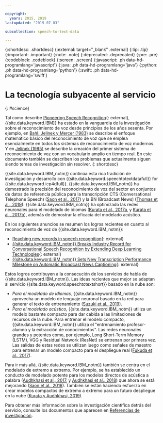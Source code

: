 ```yaml
---

copyright:
  years: 2015, 2019
lastupdated: "2019-07-03"

subcollection: speech-to-text-data

---
```


{:shortdesc: .shortdesc}
{:external: target="_blank" .external}
{:tip: .tip}
{:important: .important}
{:note: .note}
{:deprecated: .deprecated}
{:pre: .pre}
{:codeblock: .codeblock}
{:screen: .screen}
{:javascript: .ph data-hd-programlang='javascript'}
{:java: .ph data-hd-programlang='java'}
{:python: .ph data-hd-programlang='python'}
{:swift: .ph data-hd-programlang='swift'}

# La tecnología subyacente al servicio
{: #science}

Tal como describe [Pioneering Speech Recognition](https://www.ibm.com/ibm/history/ibm100/us/en/icons/speechreco/){: external}, {{site.data.keyword.IBM}} ha estado en la vanguardia de la investigación sobre el reconocimiento de voz desde principios de los años sesenta. Por ejemplo, en [Bahl, Jelinek y Mercer (1983)](/docs/services/speech-to-text-data?topic=speech-to-text-data-references#bahl1983) se describe el enfoque matemático básico del reconocimiento de voz que se emplea esencialmente en todos los sistemas de reconocimiento de voz modernos. Y en [Jelinek (1985)](/docs/services/speech-to-text-data?topic=speech-to-text-data-references#jelinek1985) se describe la creación del primer sistema de reconocimiento de voz con un vocabulario amplio en tiempo real. En este documento también se describen los problemas que actualmente siguen siendo temas de investigación sin resolver.
{: shortdesc}

{{site.data.keyword.IBM_notm}} continúa esta rica tradición de investigación y desarrollo con {{site.data.keyword.speechtotextdatafull}} for {{site.data.keyword.icp4dfull}}. {{site.data.keyword.IBM_notm}} ha demostrado la precisión del reconocimiento de voz del sector en conjuntos de datos de referencia pública para la transcripción CTS (Conversational Telephone Speech) ([Saon et al., 2017](/docs/services/speech-to-text-data?topic=speech-to-text-data-references#saon2017)) y la BN (Broadcast News) ([Thomas et al., 2019](/docs/services/speech-to-text-data?topic=speech-to-text-data-references#thomas2019)). {{site.data.keyword.IBM_notm}} ha optimizado las redes neuronales para el modelado de idiomas ([Kurata et al., 2017a](/docs/services/speech-to-text-data?topic=speech-to-text-data-references#kurata2017a), y [Kurata et al., 2017b](/docs/services/speech-to-text-data?topic=speech-to-text-data-references#kurata2017a)), además de demostrar la eficacia del modelado acústico.

En los siguientes anuncios se resumen los logros recientes en cuanto al reconocimiento de voz de {{site.data.keyword.IBM_notm}}:

-   [Reaching new records in speech recognition](https://www.ibm.com/blogs/watson/2017/03/reaching-new-records-in-speech-recognition/){: external}
-   [{{site.data.keyword.IBM_notm}} Breaks Industry Record for Conversational Speech Recognition by Extending Deep Learning Technologies](https://www-03.ibm.com/press/us/en/pressrelease/51790.wss){: external}
-   [{{site.data.keyword.IBM_notm}} Sets New Transcription Performance Milestone on Automatic Broadcast News Captioning](https://www.ibm.com/blogs/research/2019/05/automatic-broadcast-news-captioning/){: external}

Estos logros contribuyen a la consecución de los servicios de habla de {{site.data.keyword.IBM_notm}}. Las ideas recientes que mejor se adaptan al servicio {{site.data.keyword.speechtotextshort}} basado en la nube son:

-   *Para el modelado de idiomas,* {{site.data.keyword.IBM_notm}} aprovecha un modelo de lenguaje neuronal basado en la red para generar el texto de entrenamiento ([Suzuki et al., 2019](/docs/services/speech-to-text-data?topic=speech-to-text-data-references#suzuki2019)).
-   *Para el modelado acústico,* {{site.data.keyword.IBM_notm}} utiliza un modelo bastante compacto para dar cabida a las limitaciones de recursos de la nube. Para entrenar el modelo compacto, {{site.data.keyword.IBM_notm}} utiliza el "entrenamiento profesor-alumno y la extracción de conocimientos". Las redes neuronales grandes y potentes como, por ejemplo, Long Short-Term Memory (LSTM), VGG y Residual Network (ResNet) se entrenan por primera vez. Las salidas de estas redes se utilizan luego como señales de maestro para entrenar un modelo compacto para el despliegue real ([Fukuda et al., 2017](/docs/services/speech-to-text-data?topic=speech-to-text-data-references#fukuda2017)).

Para ir más allá, {{site.data.keyword.IBM_notm}} también se centra en el modelado de extremo a extremo. Por ejemplo, se ha establecido un conducto de modelado potente para los modelos directos de acústica a palabra ([Audhkhasi et al., 2017](/docs/services/speech-to-text-data?topic=speech-to-text-data-references#audhkhasi2017), y [Audhkhasi et al., 2018](/docs/services/speech-to-text-data?topic=speech-to-text-data-references#audhkhasi2018)) que ahora se está mejorando ([Saon et al., 2019](/docs/services/speech-to-text-data?topic=speech-to-text-data-references#saon2019)). También se están haciendo esfuerzo en crear modelos compactos de extremo a extremo para un futuro despliegue en la nube ([Kurata y Audhkhasi, 2019](/docs/services/speech-to-text-data?topic=speech-to-text-data-references#kurata2019)).

Para obtener más información sobre la investigación científica detrás del servicio, consulte los documentos que aparecen en [Referencias de investigación](/docs/services/speech-to-text-data?topic=speech-to-text-data-references).
